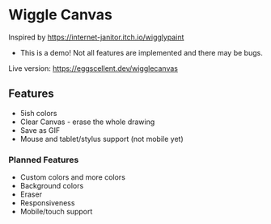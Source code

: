 # Wiggle Canvas
Inspired by https://internet-janitor.itch.io/wigglypaint

- This is a demo! Not all features are implemented and there may be bugs.

Live version: https://eggscellent.dev/wigglecanvas

## Features
- 5ish colors
- Clear Canvas - erase the whole drawing
- Save as GIF
- Mouse and tablet/stylus support (not mobile yet)

### Planned Features
- Custom colors and more colors
- Background colors
- Eraser
- Responsiveness
- Mobile/touch support

